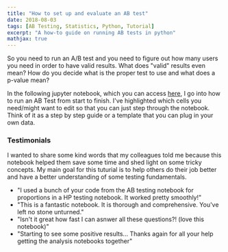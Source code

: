 ```yaml
---
title: "How to set up and evaluate an AB test"
date: 2018-08-03
tags: [AB Testing, Statistics, Python, Tutorial]
excerpt: "A how-to guide on running AB tests in python"
mathjax: true
---
```



So you need to run an A/B test and you need to figure out how many users you need in order to have valid results. What does "valid" results even mean? How do you decide what is the proper test to use and what does a p-value mean? 

In the following jupyter notebook, which you can access [here](https://github.com/pleonova/ab-testing), I go into how to run an AB Test from start to finish. I've highlighted which cells you need/might want to edit so that you can just step through the notebook. Think of it as a step by step guide or a template that you can plug in your own data.


### Testimonials
 I wanted to share some kind words that my colleagues told me because this notebook helped them save some time and shed light on some tricky concepts. My main goal for this tuturial is to help others do their job better and have a better understanding of some testing fundamentals.

- "I used a bunch of your code from the AB testing notebook for proportions in a HP testing notebook. It worked pretty smoothly!"
- "This is a fantastic notebook. It is thorough and comprehensive. You've left no stone unturned."
- "Isn't it great how fast I can asnwer all these questions?! (love this notebook)"
- "Starting to see some positive results... Thanks again for all your help getting the analysis notebooks together"